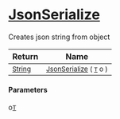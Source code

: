 # [JsonSerialize](./SerializationHelper-100664074.md)

Creates json string from object

| Return | Name | 
| --- | --- | 
| <sub>[String](https://docs.microsoft.com/en-us/dotnet/api/System.String)</sub>| <sub>[JsonSerialize](./SerializationHelper-100664074.md) ( [`T`](./SerializationHelper-100664074.md) o )</sub>| <br>


#### Parameters
 o[`T`](./SerializationHelper-100664074.md)